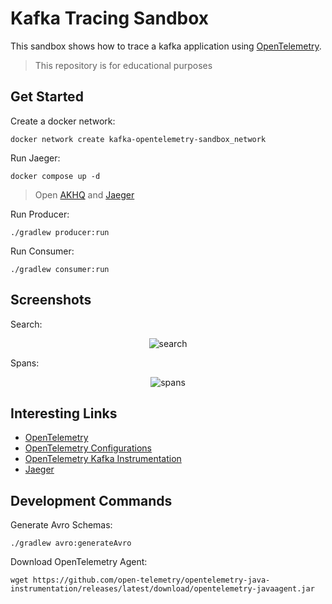 # Kafka Tracing Sandbox

This sandbox shows how to trace a kafka application using [OpenTelemetry](https://opentelemetry.io).

> This repository is for educational purposes

## Get Started

Create a docker network:

```shell
docker network create kafka-opentelemetry-sandbox_network
```

Run Jaeger:

```shell
docker compose up -d
```

> Open [AKHQ](http://localhost:8080/) and [Jaeger](http://localhost:16686/)

Run Producer:

```shell
./gradlew producer:run
```

Run Consumer:

```shell
./gradlew consumer:run
```

## Screenshots

Search:

<p align="center">
<img alt="search" src="https://raw.githubusercontent.com/sauljabin/kafka-opentelemetry-sandbox/main/screenshots/search.png">
</p>

Spans:

<p align="center">
<img alt="spans" src="https://raw.githubusercontent.com/sauljabin/kafka-opentelemetry-sandbox/main/screenshots/spans.png">
</p>

## Interesting Links

- [OpenTelemetry](https://opentelemetry.io/docs/instrumentation/java/getting-started/)
- [OpenTelemetry Configurations](https://github.com/open-telemetry/opentelemetry-java/blob/main/sdk-extensions/autoconfigure/README.md)
- [OpenTelemetry Kafka Instrumentation](https://github.com/open-telemetry/opentelemetry-java-instrumentation/tree/main/instrumentation/kafka)
- [Jaeger](https://www.jaegertracing.io/docs/1.35/getting-started/)

## Development Commands

Generate Avro Schemas:

```shell
./gradlew avro:generateAvro
```

Download OpenTelemetry Agent:

```shell
wget https://github.com/open-telemetry/opentelemetry-java-instrumentation/releases/latest/download/opentelemetry-javaagent.jar
```
